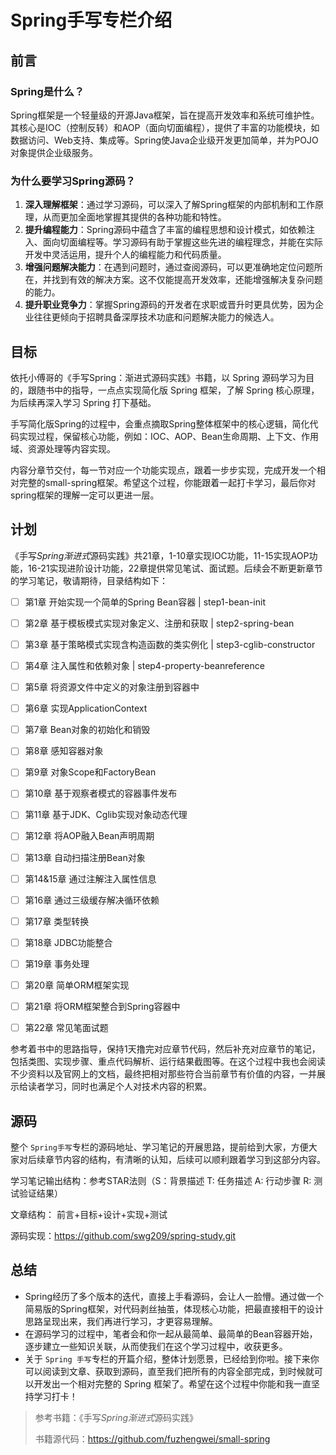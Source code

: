 # Spring手写专栏介绍

## 前言

### Spring是什么？

Spring框架是一个轻量级的开源Java框架，旨在提高开发效率和系统可维护性。其核心是IOC（控制反转）和AOP（面向切面编程），提供了丰富的功能模块，如数据访问、Web支持、集成等。Spring使Java企业级开发更加简单，并为POJO对象提供企业级服务。



### 为什么要学习Spring源码？

1. **深入理解框架**：通过学习源码，可以深入了解Spring框架的内部机制和工作原理，从而更加全面地掌握其提供的各种功能和特性。
2. **提升编程能力**：Spring源码中蕴含了丰富的编程思想和设计模式，如依赖注入、面向切面编程等。学习源码有助于掌握这些先进的编程理念，并能在实际开发中灵活运用，提升个人的编程能力和代码质量。
3. **增强问题解决能力**：在遇到问题时，通过查阅源码，可以更准确地定位问题所在，并找到有效的解决方案。这不仅能提高开发效率，还能增强解决复杂问题的能力。
4. **提升职业竞争力**：掌握Spring源码的开发者在求职或晋升时更具优势，因为企业往往更倾向于招聘具备深厚技术功底和问题解决能力的候选人。



## 目标

依托小傅哥的《手写Spring：渐进式源码实践》书籍，以 Spring 源码学习为目的，跟随书中的指导，一点点实现简化版 Spring 框架，了解 Spring 核心原理，为后续再深入学习 Spring 打下基础。

手写简化版Spring的过程中，会重点摘取Spring整体框架中的核心逻辑，简化代码实现过程，保留核心功能，例如：IOC、AOP、Bean生命周期、上下文、作用域、资源处理等内容实现。

内容分章节交付，每一节对应一个功能实现点，跟着一步步实现，完成开发一个相对完整的small-spring框架。希望这个过程，你能跟着一起打卡学习，最后你对spring框架的理解一定可以更进一层。





## 计划

《手写*Spring渐进式*源码实践》共21章，1-10章实现IOC功能，11-15实现AOP功能，16-21实现进阶设计功能，22章提供常见笔试、面试题。后续会不断更新章节的学习笔记，敬请期待，目录结构如下：

- [ ] 第1章 开始实现一个简单的Spring Bean容器 | step1-bean-init
- [ ] 第2章 基于模板模式实现对象定义、注册和获取 | step2-spring-bean
- [ ] 第3章 基于策略模式实现含构造函数的类实例化  | step3-cglib-constructor
- [ ] 第4章 注入属性和依赖对象 | step4-property-beanreference
- [ ] 第5章 将资源文件中定义的对象注册到容器中
- [ ] 第6章 实现ApplicationContext
- [ ] 第7章 Bean对象的初始化和销毁
- [ ] 第8章 感知容器对象
- [ ] 第9章 对象Scope和FactoryBean
- [ ] 第10章 基于观察者模式的容器事件发布
- [ ] 第11章 基于JDK、Cglib实现对象动态代理
- [ ] 第12章 将AOP融入Bean声明周期
- [ ] 第13章 自动扫描注册Bean对象
- [ ] 第14&15章 通过注解注入属性信息
- [ ] 第16章 通过三级缓存解决循环依赖
- [ ] 第17章 类型转换
- [ ] 第18章 JDBC功能整合
- [ ] 第19章 事务处理
- [ ] 第20章 简单ORM框架实现
- [ ] 第21章 将ORM框架整合到Spring容器中
- [ ] 第22章 常见笔面试题



参考着书中的思路指导，保持1天撸完对应章节代码，然后补充对应章节的笔记，包括类图、实现步骤、重点代码解析、运行结果截图等。在这个过程中我也会阅读不少资料以及官网上的文档，最终把相对那些符合当前章节有价值的内容，一并展示给读者学习，同时也满足个人对技术内容的积累。





## 源码

整个 `Spring手写`专栏的源码地址、学习笔记的开展思路，提前给到大家，方便大家对后续章节内容的结构，有清晰的认知，后续可以顺利跟着学习到这部分内容。

学习笔记输出结构：参考STAR法则（S：背景描述   T: 任务描述  A:  行动步骤   R: 测试验证结果）

文章结构： 前言+目标+设计+实现+测试

源码实现：https://github.com/swg209/spring-study.git





## 总结

- Spring经历了多个版本的迭代，直接上手看源码，会让人一脸懵。通过做一个简易版的Spring框架，对代码剥丝抽茧，体现核心功能，把最直接相干的设计思路呈现出来，我们再进行学习，才更容易理解。
- 在源码学习的过程中，笔者会和你一起从最简单、最简单的Bean容器开始，逐步建立一些知识关联，从而使我们在这个学习过程中，收获更多。
- 关于 `Spring 手写`专栏的开篇介绍，整体计划愿景，已经给到你啦。接下来你可以阅读到文章、获取到源码，直至我们把所有的内容全部完成，到时候就可以开发出一个相对完整的 Spring 框架了。希望在这个过程中你能和我一直坚持学习打卡！



> 参考书籍：《手写*Spring渐进式*源码实践》
>
> 书籍源代码：https://github.com/fuzhengwei/small-spring